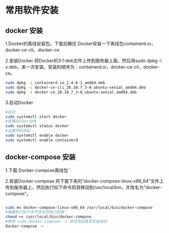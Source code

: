# 常用软件安装

## docker 安装

1.Docker的离线安装包，下载后解压
Docker安装一下离线包containerd.io，docker-ce-cli，docker-ce

2.安装Docker
将Docker的3个deb文件上传到服务器上面，然后用sudo dpkg -i x.deb，来一次安装。安装的顺序为：containerd.io，docker-ce-cli，docker-ce。

```bash
sudo dpkg -i containerd.io_1.4.6-1_amd64.deb
sudo dpkg -i docker-ce-cli_20.10.7_3-0_ubuntu-xenial_amd64.deb
sudo dpkg -i docker-ce_20.10.7_3-0_ubuntu-xenial_amd64.deb
```

3.启动Docker

```bash
#启动
sudo systemctl start docker
#查看docker动态
sudo systemctl status docker
#设置开机自启
sudo systemctl enable docker
sudo systemctl enable containerd
```

## docker-compose 安装

1.下载 Docker-compose离线包``

2.安装Docker-compose
将下载下来的“docker-compose-linux-x86_64”文件上传到服务器上，然后执行如下命令将其移动到/usr/local/bin，并改名为“docker-compose”。

```bash

sudo mv docker-compose-linux-x86_64 /usr/local/bin/docker-compose
#接着执行如下命令添加可执行权限：
chmod +x /usr/local/bin/docker-compose
#使用 sudo docker-compose -v 命令测试是否安装成功
docker-compose -v
```

